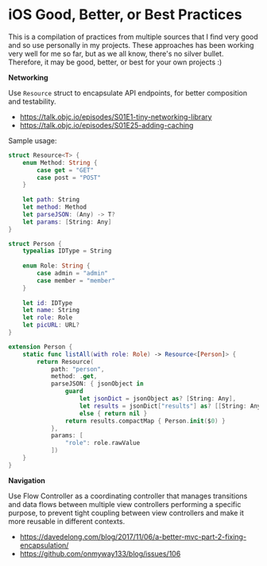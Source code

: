 # iOS Good, Better, or Best Practices

This is a compilation of practices from multiple sources that I find very good and so use personally in my projects. These approaches has been working very well for me so far, but as we all know, there's no silver bullet. Therefore, it may be good, better, or best for your own projects :)

**Networking**

Use `Resource` struct to encapsulate API endpoints, for better composition and testability.

* https://talk.objc.io/episodes/S01E1-tiny-networking-library
* https://talk.objc.io/episodes/S01E25-adding-caching

Sample usage:

```swift
struct Resource<T> {
    enum Method: String {
        case get = "GET"
        case post = "POST"
    }
    
    let path: String
    let method: Method
    let parseJSON: (Any) -> T?
    let params: [String: Any]
}
```

```swift
struct Person {
    typealias IDType = String
    
    enum Role: String {
        case admin = "admin"
        case member = "member"
    }
    
    let id: IDType
    let name: String
    let role: Role
    let picURL: URL?
}
```

```swift
extension Person {
    static func listAll(with role: Role) -> Resource<[Person]> {
        return Resource(
            path: "person",
            method: .get,
            parseJSON: { jsonObject in
                guard
                    let jsonDict = jsonObject as? [String: Any],
                    let results = jsonDict["results"] as? [[String: Any]]
                    else { return nil }
                return results.compactMap { Person.init($0) }
            },
            params: [
                "role": role.rawValue
            ])
    }
}
```

**Navigation**

Use Flow Controller as a coordinating controller that manages transitions and data flows between multiple view controllers performing a specific purpose, to prevent tight coupling between view controllers and make it more reusable in different contexts.

* https://davedelong.com/blog/2017/11/06/a-better-mvc-part-2-fixing-encapsulation/
* https://github.com/onmyway133/blog/issues/106
